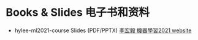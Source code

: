 # Books & Slides 电子书和资料

- hylee-ml2021-course Slides (PDF/PPTX) [李宏毅 機器學習2021 website](https://speech.ee.ntu.edu.tw/~hylee/ml/2021-spring.html) 